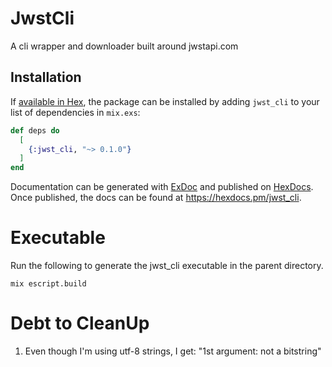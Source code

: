 # JwstCli

A cli wrapper and downloader built around jwstapi.com

## Installation

If [available in Hex](https://hex.pm/docs/publish), the package can be installed
by adding `jwst_cli` to your list of dependencies in `mix.exs`:

```elixir
def deps do
  [
    {:jwst_cli, "~> 0.1.0"}
  ]
end
```

Documentation can be generated with [ExDoc](https://github.com/elixir-lang/ex_doc)
and published on [HexDocs](https://hexdocs.pm). Once published, the docs can
be found at <https://hexdocs.pm/jwst_cli>.

# Executable

Run the following to generate the jwst_cli executable in the parent directory.

```
mix escript.build
```

# Debt to CleanUp

1. Even though I'm using utf-8 strings, I get: "1st argument: not a bitstring"
